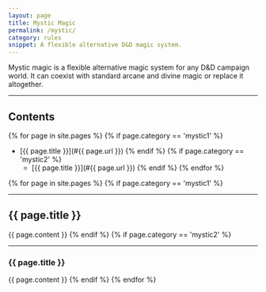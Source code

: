 ```yaml
---
layout: page
title: Mystic Magic
permalink: /mystic/
category: rules
snippet: A flexible alternative D&D magic system.
---
```

Mystic magic is a flexible alternative magic system for any D&D campaign
world. It can coexist with standard arcane and divine magic or replace
it altogether.

* * *

## Contents
{% for page in site.pages %}
  {% if page.category == 'mystic1' %}  
* [{{ page.title }}](#{{ page.url }})
  {% endif %}
  {% if page.category == 'mystic2' %}  
    * [{{ page.title }}](#{{ page.url }})
  {% endif %}
{% endfor %}

{% for page in site.pages %}
  {% if page.category == 'mystic1' %}  
<a name="{{ page.url }}"></a>
* * *
## {{ page.title }}
{{ page.content }}
  {% endif %}
  {% if page.category == 'mystic2' %}  
<a name="{{ page.url }}"></a>
* * *
### {{ page.title }}
{{ page.content }}
  {% endif %}
{% endfor %}
